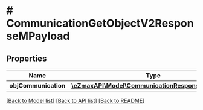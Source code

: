# # CommunicationGetObjectV2ResponseMPayload

## Properties

Name | Type | Description | Notes
------------ | ------------- | ------------- | -------------
**objCommunication** | [**\eZmaxAPI\Model\CommunicationResponseCompound**](CommunicationResponseCompound.md) |  |

[[Back to Model list]](../../README.md#models) [[Back to API list]](../../README.md#endpoints) [[Back to README]](../../README.md)
